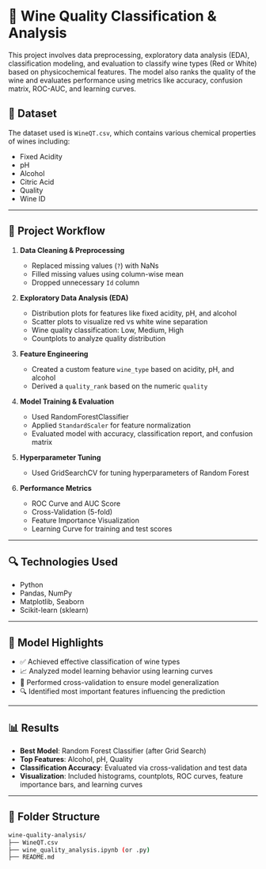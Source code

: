 # 🍷 Wine Quality Classification & Analysis

This project involves data preprocessing, exploratory data analysis (EDA), classification modeling, and evaluation to classify wine types (Red or White) based on physicochemical features. The model also ranks the quality of the wine and evaluates performance using metrics like accuracy, confusion matrix, ROC-AUC, and learning curves.

## 📌 Dataset

The dataset used is `WineQT.csv`, which contains various chemical properties of wines including:

- Fixed Acidity
- pH
- Alcohol
- Citric Acid
- Quality
- Wine ID

---

## 🧪 Project Workflow

1. **Data Cleaning & Preprocessing**
   - Replaced missing values (`?`) with NaNs
   - Filled missing values using column-wise mean
   - Dropped unnecessary `Id` column

2. **Exploratory Data Analysis (EDA)**
   - Distribution plots for features like fixed acidity, pH, and alcohol
   - Scatter plots to visualize red vs white wine separation
   - Wine quality classification: Low, Medium, High
   - Countplots to analyze quality distribution

3. **Feature Engineering**
   - Created a custom feature `wine_type` based on acidity, pH, and alcohol
   - Derived a `quality_rank` based on the numeric `quality`

4. **Model Training & Evaluation**
   - Used RandomForestClassifier
   - Applied `StandardScaler` for feature normalization
   - Evaluated model with accuracy, classification report, and confusion matrix

5. **Hyperparameter Tuning**
   - Used GridSearchCV for tuning hyperparameters of Random Forest

6. **Performance Metrics**
   - ROC Curve and AUC Score
   - Cross-Validation (5-fold)
   - Feature Importance Visualization
   - Learning Curve for training and test scores

---

## 🔍 Technologies Used

- Python
- Pandas, NumPy
- Matplotlib, Seaborn
- Scikit-learn (sklearn)

---

## 🧠 Model Highlights

- ✅ Achieved effective classification of wine types
- 📈 Analyzed model learning behavior using learning curves
- 🎯 Performed cross-validation to ensure model generalization
- 🔍 Identified most important features influencing the prediction

---

## 📊 Results

- **Best Model**: Random Forest Classifier (after Grid Search)
- **Top Features**: Alcohol, pH, Quality
- **Classification Accuracy**: Evaluated via cross-validation and test data
- **Visualization**: Included histograms, countplots, ROC curves, feature importance bars, and learning curves

---

## 📁 Folder Structure

```bash
wine-quality-analysis/
├── WineQT.csv
├── wine_quality_analysis.ipynb (or .py)
├── README.md
